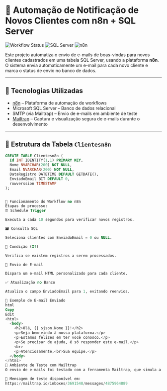 # 🚀 Automação de Notificação de Novos Clientes com n8n + SQL Server

![Workflow Status](https://img.shields.io/badge/automação-ativa-brightgreen)
![SQL Server](https://img.shields.io/badge/banco-SQL--Server-4479A1)
![n8n](https://img.shields.io/badge/n8n-automação-orange)

Este projeto automatiza o envio de e-mails de boas-vindas para novos clientes cadastrados em uma tabela SQL Server, usando a plataforma **n8n**. O sistema envia automaticamente um e-mail para cada novo cliente e marca o status de envio no banco de dados.

---

## 🧩 Tecnologias Utilizadas

- [n8n](https://n8n.io) – Plataforma de automação de workflows
- Microsoft SQL Server – Banco de dados relacional
- SMTP (via Mailtrap) – Envio de e-mails em ambiente de teste
- [Mailtrap](https://mailtrap.io) – Captura e visualização segura de e-mails durante o desenvolvimento

---

## 📂 Estrutura da Tabela `Clientesn8n`

```sql
CREATE TABLE Clientesn8n (
  Id INT IDENTITY(1,1) PRIMARY KEY,
  Nome NVARCHAR(200) NOT NULL,
  Email NVARCHAR(200) NOT NULL,
  DataRegistro DATETIME DEFAULT GETDATE(),
  EnviadoEmail BIT DEFAULT 0,
  rowverssion TIMESTAMP
);


🔁 Funcionamento do Workflow no n8n
Etapas do processo:
⏰ Schedule Trigger

Executa a cada 10 segundos para verificar novos registros.

🗃️ Consulta SQL

Seleciona clientes com EnviadoEmail = 0 ou NULL.

🔎 Condição (If)

Verifica se existem registros a serem processados.

📧 Envio de E-mail

Dispara um e-mail HTML personalizado para cada cliente.

✅ Atualização no Banco

Atualiza o campo EnviadoEmail para 1, evitando reenvios.

💌 Exemplo de E-mail Enviado
html
Copy
Edit
<html>
  <body>
    <h2>Olá, {{ $json.Nome }}!</h2>
    <p>Seja bem-vindo à nossa plataforma.</p>
    <p>Estamos felizes em ter você conosco.</p>
    <p>Se precisar de ajuda, é só responder este e-mail.</p>
    <br>
    <p>Atenciosamente,<br>Sua equipe.</p>
  </body>
</html>
🧪 Ambiente de Teste com Mailtrap
O envio de e-mails foi testado com a ferramenta Mailtrap, que simula a entrega real de e-mails em ambiente seguro para desenvolvimento.

🔗 Mensagem de teste disponível em:
https://mailtrap.io/inboxes/3691548/messages/4875964889
